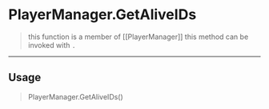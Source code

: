 # PlayerManager.GetAliveIDs
> this function is a member of [[PlayerManager]]
> this method can be invoked with `.`
-----
## Usage
> PlayerManager.GetAliveIDs()
